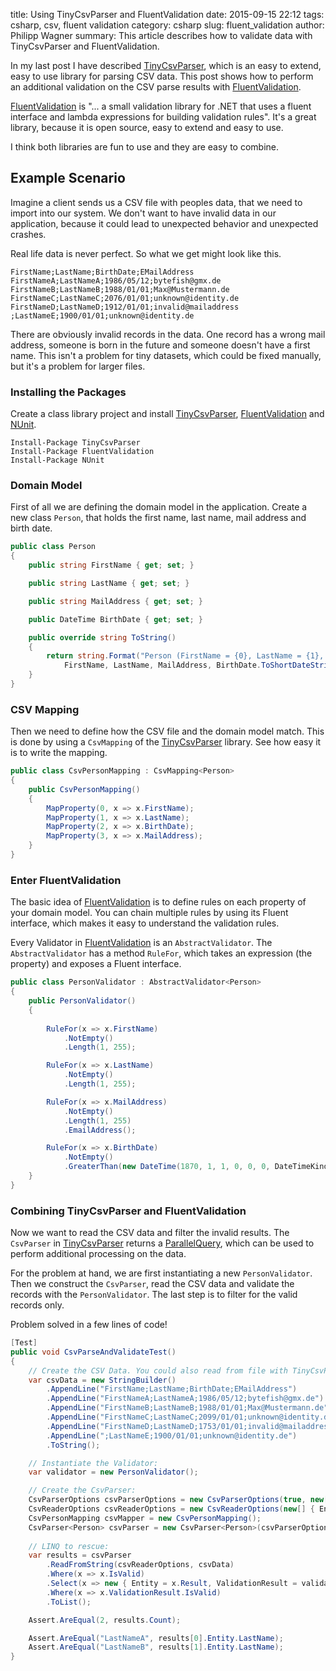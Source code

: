 ﻿title: Using TinyCsvParser and FluentValidation
date: 2015-09-15 22:12
tags: csharp, csv, fluent validation
category: csharp
slug: fluent_validation
author: Philipp Wagner
summary: This article describes how to validate data with TinyCsvParser and FluentValidation.

[FluentValidation]: https://github.com/JeremySkinner/FluentValidation
[TinyCsvParser]: https://github.com/bytefish/TinyCsvParser
[NUnit]: http://www.nunit.org
[MIT License]: https://opensource.org/licenses/MIT

In my last post I have described [TinyCsvParser], which is an easy to extend, easy to use library for 
parsing CSV data. This post shows how to perform an additional validation on the CSV parse results with 
[FluentValidation].

[FluentValidation] is "... a small validation library for .NET that uses a fluent interface and lambda 
expressions for building validation rules". It's a great library, because it is open source, easy to 
extend and easy to use.

I think both libraries are fun to use and they are easy to combine.

## Example Scenario ##

Imagine a client sends us a CSV file with peoples data, that we need to import into our system. We don't 
want to have invalid data in our application, because it could lead to unexpected behavior and unexpected 
crashes. 

Real life data is never perfect. So what we get might look like this.

```
FirstName;LastName;BirthDate;EMailAddress
FirstNameA;LastNameA;1986/05/12;bytefish@gmx.de
FirstNameB;LastNameB;1988/01/01;Max@Mustermann.de
FirstNameC;LastNameC;2076/01/01;unknown@identity.de
FirstNameD;LastNameD;1912/01/01;invalid@mailaddress
;LastNameE;1900/01/01;unknown@identity.de
```

There are obviously invalid records in the data. One record has a wrong mail address, someone is born in 
the future and someone doesn't have a first name. This isn't a problem for tiny datasets, which could be 
fixed manually, but it's a problem for larger files.

### Installing the Packages ###

Create a class library project and install [TinyCsvParser], [FluentValidation] and [NUnit].

```
Install-Package TinyCsvParser
Install-Package FluentValidation
Install-Package NUnit
```

### Domain Model ###

First of all we are defining the domain model in the application. Create a new class ``Person``, that 
holds the first name, last name, mail address and birth date.

```csharp
public class Person
{
    public string FirstName { get; set; }

    public string LastName { get; set; }

    public string MailAddress { get; set; }

    public DateTime BirthDate { get; set; }

    public override string ToString()
    {
        return string.Format("Person (FirstName = {0}, LastName = {1}, MailAddress = {2}, BirthDate = {3})",
            FirstName, LastName, MailAddress, BirthDate.ToShortDateString());
    }
}
```

### CSV Mapping ###

Then we need to define how the CSV file and the domain model match. This is done by using a ``CsvMapping`` of 
the [TinyCsvParser] library. See how easy it is to write the mapping.

```csharp
public class CsvPersonMapping : CsvMapping<Person>
{
    public CsvPersonMapping()
    {
        MapProperty(0, x => x.FirstName);
        MapProperty(1, x => x.LastName);
        MapProperty(2, x => x.BirthDate);
        MapProperty(3, x => x.MailAddress);
    }
}
```

### Enter FluentValidation ###

The basic idea of [FluentValidation] is to define rules on each property of your domain model. You can 
chain multiple rules by using its Fluent interface, which makes it easy to understand the validation 
rules.

Every Validator in [FluentValidation] is an ``AbstractValidator``. The ``AbstractValidator`` has a method 
``RuleFor``, which takes an expression (the property) and exposes a Fluent interface.

```csharp
public class PersonValidator : AbstractValidator<Person>
{
    public PersonValidator()
    {
        
        RuleFor(x => x.FirstName)
            .NotEmpty()
            .Length(1, 255);

        RuleFor(x => x.LastName)
            .NotEmpty()
            .Length(1, 255);

        RuleFor(x => x.MailAddress)
            .NotEmpty()
            .Length(1, 255)
            .EmailAddress();

        RuleFor(x => x.BirthDate)
            .NotEmpty()
            .GreaterThan(new DateTime(1870, 1, 1, 0, 0, 0, DateTimeKind.Utc));
    }
}
```

### Combining TinyCsvParser and FluentValidation ###

[ParallelQuery]: https://msdn.microsoft.com/en-us/library/system.linq.parallelquery(v=vs.100).aspx

Now we want to read the CSV data and filter the invalid results. The ``CsvParser`` in [TinyCsvParser] 
returns a [ParallelQuery], which can be used to perform additional processing on the data. 

For the problem at hand, we are first instantiating a new ``PersonValidator``. Then we construct the 
``CsvParser``, read the CSV data and validate the records with the ``PersonValidator``. The last step 
is to filter for the valid records only.

Problem solved in a few lines of code!

```csharp
[Test]
public void CsvParseAndValidateTest()
{
    // Create the CSV Data. You could also read from file with TinyCsvParser:
    var csvData = new StringBuilder()
        .AppendLine("FirstName;LastName;BirthDate;EMailAddress")
        .AppendLine("FirstNameA;LastNameA;1986/05/12;bytefish@gmx.de")
        .AppendLine("FirstNameB;LastNameB;1988/01/01;Max@Mustermann.de")
        .AppendLine("FirstNameC;LastNameC;2099/01/01;unknown@identity.de")
        .AppendLine("FirstNameD;LastNameD;1753/01/01;invalid@mailaddress")
        .AppendLine(";LastNameE;1900/01/01;unknown@identity.de")
        .ToString();

    // Instantiate the Validator:
    var validator = new PersonValidator();

    // Create the CsvParser:
    CsvParserOptions csvParserOptions = new CsvParserOptions(true, new[] { ';' });
    CsvReaderOptions csvReaderOptions = new CsvReaderOptions(new[] { Environment.NewLine });
    CsvPersonMapping csvMapper = new CsvPersonMapping();
    CsvParser<Person> csvParser = new CsvParser<Person>(csvParserOptions, csvMapper);
    
    // LINQ to rescue:
    var results = csvParser
        .ReadFromString(csvReaderOptions, csvData)
        .Where(x => x.IsValid)
        .Select(x => new { Entity = x.Result, ValidationResult = validator.Validate(x.Result) }) 
        .Where(x => x.ValidationResult.IsValid)
        .ToList();

    Assert.AreEqual(2, results.Count);

    Assert.AreEqual("LastNameA", results[0].Entity.LastName);
    Assert.AreEqual("LastNameB", results[1].Entity.LastName);
}
```